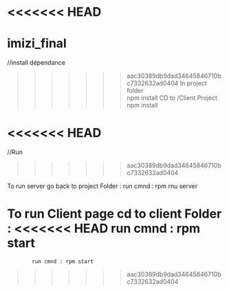 <<<<<<< HEAD
=======
# imizi_final
//install dépendance
>>>>>>> aac30389db9dad34645846710bc7332632ad0404
 In project folder       
        npm install
 CD to /Client Project 
        npm install
    
<<<<<<< HEAD
=======
//Run
>>>>>>> aac30389db9dad34645846710bc7332632ad0404

 To run server 
    go back to project Folder :
            run cmnd : rpm rnu server


 To run Client page
    cd to client Folder :
<<<<<<< HEAD
            run cmnd : rpm start
=======
            run cmnd : rpm start
>>>>>>> aac30389db9dad34645846710bc7332632ad0404
